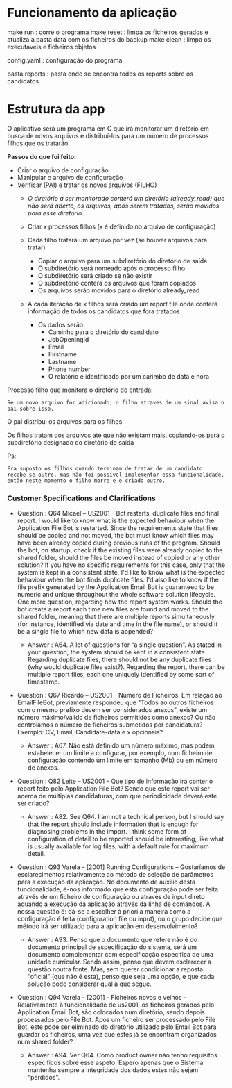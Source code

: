 # Funcionamento da aplicação
  make run : corre o programa
  make reset : limpa os ficheiros gerados e atualiza a pasta data com os ficheiros do backup
  make clean : limpa os executaveis e ficheiros objetos

  config.yaml : configuração do programa

  pasta reports : pasta onde se encontra todos os reports sobre os candidatos


# Estrutura da app

O aplicativo será um programa em C que irá monitorar um diretório em busca de novos arquivos e distribuí-los para um número de processos filhos que os tratarão.

**Passos do que foi feito:**

- Criar o arquivo de configuração 
- Manipular o arquivo de configuração
- Verificar (PAI) e tratar os novos arquivos (FILHO)
  - *O diretório a ser monitorado conterá um diretório (already_read) que não será aberto, os arquivos, após serem tratados, serão movidos para esse diretório.*
  - Criar x processos filhos (x é definido no arquivo de configuração)
  - Cada filho tratará um arquivo por vez (se houver arquivos para tratar)
    - Copiar o arquivo para um subdiretório do diretório de saída
    - O subdiretório será nomeado após o processo filho
    - O subdiretório será criado se não existir
    - O subdiretório conterá os arquivos que foram copiados
    - Os arquivos serão movidos para o diretório already_read
  
  - A cada iteração de x filhos será criado um report file onde conterá informação de todos os candidatos que fora tratados

    - Os dados serão:
      - Caminho para o diretório do candidato
      - JobOpeningId
      - Email
      - Firstname
      - Lastname
      - Phone number
      - O relatório é identificado por um carimbo de data e hora

Processo filho que monitora o diretório de entrada:

	Se um novo arquivo for adicionado, o filho atraves de um sinal avisa o pai sobre isso.

O pai distribui os arquivos para os filhos

Os filhos tratam dos arquivos até que não existam mais, copiando-os para o subdiretório designado do diretório de saída

Ps:

	Era suposto os filhos quando terminam de tratar de um candidato recebe-se outro, mas não foi possível implementar essa funcionalidade, então neste momento o filho morre e é criado outro.


### Customer Specifications and Clarifications

* Question : Q64 Micael – US2001 - Bot restarts, duplicate files and final report. I would like to know what is the expected behaviour when the Application File Bot is restarted. Since the requirements state that files should be copied and not moved, the bot must know which files may have been already copied during previous runs of the program. Should the bot, on startup, check if the existing files were already copied to the shared folder, should the files be moved instead of copied or any other solution? If you have no specific requirements for this case, only that the system is kept in a consistent state, I'd like to know what is the expected behaviour when the bot finds duplicate files. I'd also like to know if the file prefix generated by the Application Email Bot is guaranteed to be numeric and unique throughout the whole software solution lifecycle. One more question, regarding how the report system works. Should the bot create a report each time new files are found and moved to the shared folder, meaning that there are multiple reports simultaneously (for instance, identified via date and time in the file name), or should it be a single file to which new data is appended?
    * Answer : A64. A lot of questions for “a single question”. As stated in your question, the system should be kept in a consistent state. Regarding duplicate files, there should not be any duplicate files (why would duplicate files exist?). Regarding the report, there can be multiple report files, each one uniquely identified by some sort of timestamp. 

* Question : Q67 Ricardo – US2001 - Número de Ficheiros. Em relação ao EmailFileBot, previamente respondeu que "Todos ao outros ficheiros com o mesmo prefixo devem ser considerados anexos", existe um número máximo/válido de ficheiros permitidos como anexos? Ou não controlamos o número de ficheiros submetidos por candidatura? Exemplo: CV, Email, Candidate-data e x opcionais?
    * Answer : A67. Não está definido um número máximo, mas podem estabelecer um limite a configurar, por exemplo, num ficheiro de configuração contendo um limite em tamanho (Mb) ou em número de anexos. 

* Question : Q82 Leite –  US2001 – Que tipo de informação irá conter o report feito pelo Application File Bot? Sendo que este report vai ser acerca de múltiplas candidaturas, com que periodicidade deverá este ser criado?
    * Answer : A82. See Q64. I am not a technical person, but I should say that the report should include information that is enough for diagnosing problems in the import. I think some form of configuration of detail to be reported should be interesting, like what is usually available for log files, with a default  rule for maximum detail.

* Question : Q93 Varela – [2001] Running Configurations – Gostaríamos de esclarecimentos relativamente ao método de seleção de parâmetros para a execução da aplicação. No documento de auxílio desta funcionalidade, é-nos informado que esta configuração pode ser feita através de um ficheiro de configuração ou através de input direto aquando a execução da aplicação através da linha de comandos. A nossa questão é: dá-se a escolher à priori a maneira como a configuração é feita (configuration file ou input), ou o grupo decide que método irá ser utilizado para a aplicação em desenvolvimento?
    * Answer : A93. Penso que o documento que refere não é do documento principal de especificação do sistema, será um documento complementar com especificação especifica de uma unidade curricular. Sendo assim, penso que devem esclarecer a questão noutra fonte. Mas, sem querer condicionar a reposta “oficial” (que não é esta), penso que seja uma opção, e que cada solução pode considerar qual a que segue.

* Question : Q94 Varela – [2001] - Ficheiros novos e velhos – Relativamente à funcionalidade de us2001, os ficheiros gerados pelo Application Email Bot, são colocados num diretório, sendo depois processados pelo File Bot. Após um ficheiro ser processado pelo File Bot, este pode ser eliminado do diretório utilizado pelo Email Bot para guardar os ficheiros, uma vez que estes já se encontram organizados num shared folder?
    * Answer : A94. Ver Q64. Como product owner não tenho requisitos especificos sobre esse aspeto. Espero apenas que o Sistema mantenha sempre a integridade dos dados estes não sejam “perdidos”.